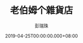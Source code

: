 ---
issue: 323
title: 老伯姆个雜貨店
author: 彭瑞珠
language: 四縣
date: 2019-04-25T00:00:00.000+08:00
topic: 景點
difficulty: 3
wikidata: Q98096210
wikidata_link: https://www.wikidata.org/wiki/Q98096210
author_wikidata_link: https://www.wikidata.org/wiki/Q98096341
author_wikidata: Q98096341
---